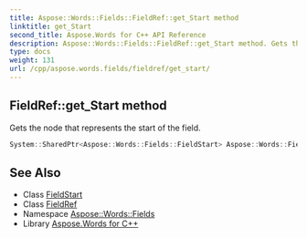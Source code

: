```yaml
---
title: Aspose::Words::Fields::FieldRef::get_Start method
linktitle: get_Start
second_title: Aspose.Words for C++ API Reference
description: Aspose::Words::Fields::FieldRef::get_Start method. Gets the node that represents the start of the field in C++.
type: docs
weight: 131
url: /cpp/aspose.words.fields/fieldref/get_start/
---
```

## FieldRef::get_Start method


Gets the node that represents the start of the field.

```cpp
System::SharedPtr<Aspose::Words::Fields::FieldStart> Aspose::Words::Fields::FieldRef::get_Start() override
```

## See Also

* Class [FieldStart](../../fieldstart/)
* Class [FieldRef](../)
* Namespace [Aspose::Words::Fields](../../)
* Library [Aspose.Words for C++](../../../)
